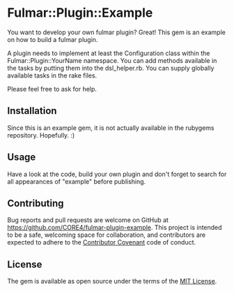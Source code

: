 # Fulmar::Plugin::Example

You want to develop your own fulmar plugin? Great! This gem is an example on how to build a fulmar plugin.

A plugin needs to implement at least the Configuration class within the Fulmar::Plugin::YourName namespace. You can
add methods available in the tasks by putting them into the dsl_helper.rb. You can supply globally available tasks in
the rake files.

Please feel free to ask for help.

## Installation

Since this is an example gem, it is not actually available in the rubygems repository. Hopefully. :)

## Usage

Have a look at the code, build your own plugin and don't forget to search for all appearances of "example" before
publishing.

## Contributing

Bug reports and pull requests are welcome on GitHub at https://github.com/CORE4/fulmar-plugin-example.
This project is intended to be a safe, welcoming space for collaboration, and contributors are expected to
adhere to the [Contributor Covenant](contributor-covenant.org) code of conduct.


## License

The gem is available as open source under the terms of the [MIT License](http://opensource.org/licenses/MIT).

